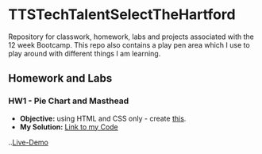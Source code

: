# TTSTechTalentSelectTheHartford
Repository for classwork, homework, labs and projects associated with the 12 week Bootcamp. 
This repo also contains a play pen area which I use to play around with different things I am learning. 

## Homework and Labs
### HW1 - Pie Chart and Masthead
- **Objective:** using HTML and CSS only - create [this]().  
- **My Solution:** [Link to my Code](https://github.com/rickrhone/TTSTechTalentSelectTheHartford/tree/master/HomeworkAndLabs/HW1_Ricardo_pieChart_And_Masthead) 

..[Live-Demo](https://rickrhone.github.io/TTSTechTalentSelectTheHartford/HomeworkAndLabs/HW1_Ricardo_pieChart_And_Masthead/)
